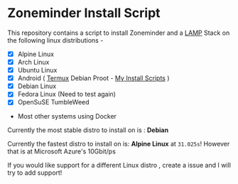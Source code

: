 # Zoneminder Install Script
This repository contains a script to install Zoneminder and a [LAMP](https://en.wikipedia.org/wiki/LAMP_(software_bundle)) Stack on the following linux distributions - 
- [x] Alpine Linux
- [x] Arch Linux
- [x] Ubuntu Linux
- [x] Android ( [Termux](https://termux.dev/) Debian Proot - [My Install Scripts](https://github.com/justaCasualCoder/Zoneminder-Termux) )
- [x] Debian Linux
- [x] Fedora Linux (Need to test again)
- [x] OpenSuSE TumbleWeed
- Most other systems using Docker

Currently the most stable distro to install on is : **Debian**

Currently the fastest distro to install on is: **Alpine Linux** at `31.025s`! However that is at Microsoft Azure's 10Gbit/ps

If you would like support for a different Linux distro , create a issue and I will try to add support!
